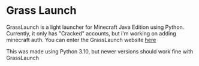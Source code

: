# Grass Launch

GrassLaunch is a light launcher for Minecraft Java Edition using Python. Currently, it only has "Cracked" accounts, but i'm working on adding minecraft auth.
You can enter the GrassLaunch website [here](https://julenra-dev.github.io/GrassLaunch/)

This was made using Python 3.10, but newer versions should work fine with GrassLaunch
